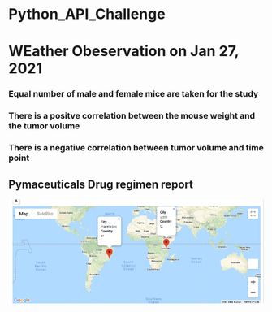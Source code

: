 # Python_API_Challenge

# WEather Obeservation on Jan 27, 2021

  ###  Equal number of male and female mice are taken for the study
  ### There is a positve correlation between the mouse weight and the tumor volume
  ### There is a negative correlation between tumor volume and time point

## Pymaceuticals Drug regimen report
<img src="https://github.com/BanuNathan/Python_API_Challenge/blob/main/images/Screenshot%20(39).png">
